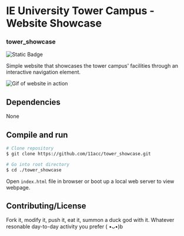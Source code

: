 # IE University Tower Campus - Website Showcase
### tower_showcase

![Static Badge](https://img.shields.io/badge/version-1.0-blue)

Simple website that showcases the tower campus' facilities through an interactive navigation element.

![Gif of website in action](./tow_gif.gif)

## Dependencies
None

## Compile and run

```bash
# Clone repository
$ git clone https://github.com/11acc/tower_showcase.git

# Go into root directory
$ cd ./tower_showcase
```

Open `index.html` file in browser or boot up a local web server to view webpage.

## Contributing/License

Fork it, modify it, push it, eat it, summon a duck god with it. Whatever resonable day-to-day activity you prefer ( •ᴗ•)b
